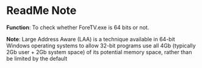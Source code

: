 # ReadMe Note

**Function**: To check whether ForeTV.exe is 64 bits or not.

**Note**: Large Address Aware (LAA) is a technique available in 64-bit Windows operating systems to allow 32-bit programs use all 4Gb (typically 2Gb user + 2Gb system space) of its potential memory space, rather than be limited by the default